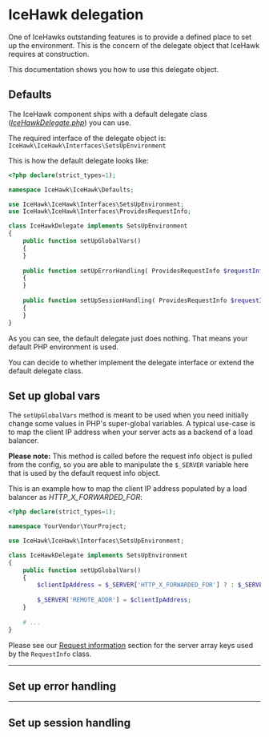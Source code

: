 # IceHawk delegation

One of IceHawks outstanding features is to provide a defined place to set up the environment. 
This is the concern of the delegate object that IceHawk requires at construction.

This documentation shows you how to use this delegate object.

## Defaults

The IceHawk component ships with a default delegate class ([_IceHawkDelegate.php_](https://github.com/icehawk/icehawk/blob/v2.0.1/src/Defaults/IceHawkDelegate.php)) you can use.

The required interface of the delegate object is: `IceHawk\IceHawk\Interfaces\SetsUpEnvironment`
 
This is how the default delegate looks like:

```php
<?php declare(strict_types=1);

namespace IceHawk\IceHawk\Defaults;

use IceHawk\IceHawk\Interfaces\SetsUpEnvironment;
use IceHawk\IceHawk\Interfaces\ProvidesRequestInfo;

class IceHawkDelegate implements SetsUpEnvironment
{
	public function setUpGlobalVars()
	{
	}
	
	public function setUpErrorHandling( ProvidesRequestInfo $requestInfo )
	{
	}
	
	public function setUpSessionHandling( ProvidesRequestInfo $requestInfo )
	{
	}
}
```

As you can see, the default delegate just does nothing. That means your default PHP environment is used.

You can decide to whether implement the delegate interface or extend the default delegate class.

## Set up global vars

The `setUpGlobalVars` method is meant to be used when you need initially change some values in PHP's super-global variables.
A typical use-case is to map the client IP address when your server acts as a backend of a load balancer.

**Please note:** This method is called before the request info object is pulled from the config, so you are able to manipulate the `$_SERVER` variable 
here that is used by the default request info object.

This is an example how to map the client IP address populated by a load balancer as _HTTP_X_FORWARDED_FOR_:
 
```php
<?php declare(strict_types=1);

namespace YourVendor\YourProject;

use IceHawk\IceHawk\Interfaces\SetsUpEnvironment;

class IceHawkDelegate implements SetsUpEnvironment
{
	public function setUpGlobalVars()
	{
		$clientIpAddress = $_SERVER['HTTP_X_FORWARDED_FOR'] ? : $_SERVER['REMOTE_ADDR'];
		
		$_SERVER['REMOTE_ADDR'] = $clientIpAddress;
	}
	
	# ...
}
```

Please see our [Request information](/docs/icehawk/request-information.html) section for the server array keys used by the `RequestInfo` class.

<hr class="blockspace">

## Set up error handling

<hr class="blockspace">

## Set up session handling
